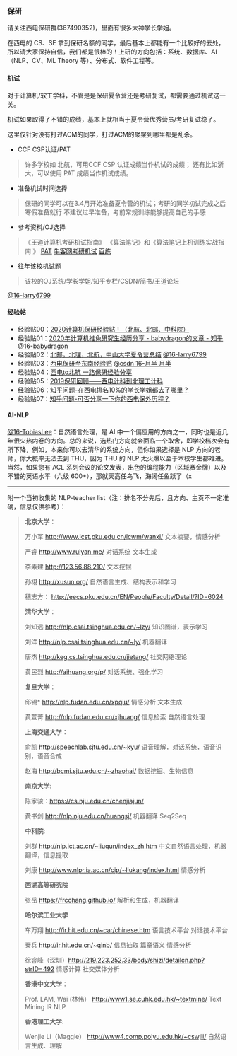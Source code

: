 ### 保研

请关注西电保研群(367490352)，里面有很多大神学长学姐。

在西电的 CS、SE 拿到保研名额的同学，最后基本上都能有一个比较好的去处，所以请大家保持自信，我们都是很棒的！上研的方向包括：系统、数据库、AI（NLP、CV、ML Theory 等）、分布式、软件工程等。



#### 机试

对于计算机/软工学科，不管是是保研夏令营还是考研复试，都需要通过机试这一关。

机试如果取得了不错的成绩，基本上就相当于夏令营优秀营员/考研复试稳了。

这里仅针对没有打过ACM的同学，打过ACM的聚聚到哪里都是乱杀。

* CCF CSP认证/PAT 
> 许多学校如 北航，可用CCF CSP 认证成绩当作机试的成绩；
> 还有比如浙大，可以使用 PAT 成绩当作机试成绩。

* 准备机试时间选择
> 保研的同学可以在3.4月开始准备夏令营的机试；考研的同学初试完成之后寒假准备就行
> 不建议过早准备，考前常规训练能够提高自己的手感

* 参考资料/OJ选择
> 《王道计算机考研机试指南》 《算法笔记》和《算法笔记上机训练实战指南 》
>    [PAT](https://www.patest.cn/)   [牛客网考研机试](https://www.nowcoder.com/ta/kaoyan)    [百练](http://bailian.openjudge.cn/) 

* 往年该校机试题
> 该校的OJ系统/学长学姐/知乎专栏/CSDN/简书/王道论坛

[@16-larry6799](<https://github.com/larry6799>)



#### 经验帖

* 经验贴00：[2020计算机保研经验贴！（北航、北邮、中科院）](https://zhuanlan.zhihu.com/p/112129600)
* 经验贴01：[2020年计算机推免研究生经历分享 - babydragon的文章 - 知乎](https://zhuanlan.zhihu.com/p/83289165)  [@16-babydragon](<https://github.com/baolintian>)
* 经验贴02：[北邮，北理，北航，中山大学夏令营总结](https://blog.csdn.net/larry1648637120/article/details/97386040)   [@16-larry6799](<https://github.com/larry6799>)
* 经验贴03：[西电保研至东南经验贴](https://blog.csdn.net/weixin_43871127/article/details/103956261) [@csdn 16-月半 月半](https://blog.csdn.net/weixin_43871127)
* 经验贴04：[西电to北航 一路保研经验分享](https://www.meiwen.com.cn/subject/phhfuxtx.html)
* 经验贴05：[2019保研回顾——西电计科到北理工计科](https://blog.csdn.net/qq_38515845/article/details/101617871)
* 经验贴06：[知乎问题-在西电排名10%的学长学姐都去了哪里？](https://www.zhihu.com/question/390871159/answer/1235861839)
* 经验贴07：[知乎问题-可否分享一下你的西电保外历程？](https://www.zhihu.com/question/35129203/answer/82185439)




#### AI-NLP

[@16-TobiasLee](https://github.com/TobiasLee)：自然语言处理，是 AI 中一个偏应用的方向之一，同时也是近几年很~~火热~~内卷的方向。总的来说，选热门方向就会面临一个取舍，即学校档次会有所下降，例如，本来你可以去清华的系统方向，但你如果选择是 NLP 方向的老师，你大概率无法去到 THU，因为 THU 的 NLP 太火爆以至于本校学生都难进。当然，如果您有 ACL 系列会议的论文发表，出色的编程能力（区域赛金牌）以及不错的英语水平（六级 600+），那就天高任鸟飞，海阔任鱼跃了（x

------

附一个当初收集的 NLP-teacher list（注：排名不分先后，且方向、主页不一定准确，信息仅供参考）：

> **北京大学**：
>
> 万小军 http://www.icst.pku.edu.cn/lcwm/wanxj/ 文本摘要，情感分析
>
> 严睿 http://www.ruiyan.me/ 对话系统 文本生成
>
> 李素建 http://123.56.88.210/ 文本挖掘
>
> 孙栩 http://xusun.org/  自然语言生成、结构表示和学习
>
> 穗志方： http://eecs.pku.edu.cn/EN/People/Faculty/Detail/?ID=6024
>
> **清华大学**：
>
> 刘知远 http://nlp.csai.tsinghua.edu.cn/~lzy/  知识图谱，表示学习
>
> 刘洋 http://nlp.csai.tsinghua.edu.cn/~ly/  机器翻译
>
> 唐杰  http://keg.cs.tsinghua.edu.cn/jietang/ 社交网络理论
>
> 黄民烈 http://aihuang.org/p/ 对话系统、强化学习
>
> **复旦大学**： 
>
> 邱锡* http://nlp.fudan.edu.cn/xpqiu/  情感分析 文本生成
>
> 黄萱菁 http://nlp.fudan.edu.cn/xjhuang/ 信息检索 自然语言处理
>
> **上海交通大学**：
>
> 俞凯 http://speechlab.sjtu.edu.cn/~kyu/  语音理解，对话系统，语音识别，语音合成
>
> 赵海 http://bcmi.sjtu.edu.cn/~zhaohai/  数据挖掘、生物信息
>
> **南京大学**:
>
> 陈家骏：https://cs.nju.edu.cn/chenjiajun/  
>
> 黄书剑 http://nlp.nju.edu.cn/huangsj/  机器翻译 Seq2Seq 
>
> **中科院**:
>
> 刘群 http://nlp.ict.ac.cn/~liuqun/index_zh.htm 中文自然语言处理，机器翻译，信息提取
>
> 刘康  http://www.nlpr.ia.ac.cn/cip/~liukang/index.html 情感分析
>
> **西湖高等研究院**
>
> 张岳 https://frcchang.github.io/ 解析和生成，机器翻译
>
> **哈尔滨工业大学**
>
> 车万翔 http://ir.hit.edu.cn/~car/chinese.htm 语言技术平台 对话技术平台
>
> 秦兵 http://ir.hit.edu.cn/~qinb/ 信息抽取 篇章语义 情感分析
>
> 徐睿峰（深圳）http://219.223.252.33/body/shizi/detailcn.php?strID=492 情感计算 社交媒体分析
>
> **香港中文大学**：
>
> Prof. LAM, Wai (林伟） http://www1.se.cuhk.edu.hk/~textmine/ Text Mining IR NLP
>
> **香港理工大学**:
>
> Wenjie Li（Maggie） http://www4.comp.polyu.edu.hk/~cswjli/ 自然语言生成、理解



